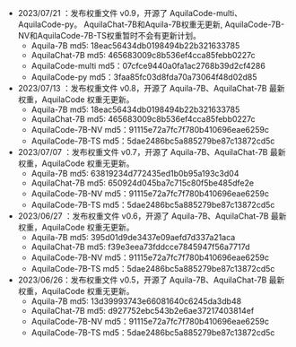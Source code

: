 - 2023/07/21 ：发布权重文件 v0.9，开源了 AquilaCode-multi、AquilaCode-py。 AquilaChat-7B和Aquila-7B权重无更新, AquilaCode-7B-NV和AquilaCode-7B-TS权重暂时不会有更新计划。
  - Aquila-7B md5: 18eac56434db0198494b22b321633785
  - AquilaChat-7B md5: 465683009c8b536ef4cca85febb0227c
  - AquilaCode-multi md5：07cfce9440a0fa1ac2768b39d2cf4286
  - AquilaCode-py md5：3faa85fc03d8fda70a73064f48d02d85
- 2023/07/13 ：发布权重文件 v0.8，开源了 Aquila-7B、AquilaChat-7B 最新权重，AquilaCode 权重无更新。
  - Aquila-7B  md5: 18eac56434db0198494b22b321633785
  - AquilaChat-7B md5: 465683009c8b536ef4cca85febb0227c
  - AquilaCode-7B-NV md5：91115e72a7fc7f780b410696eae6259c
  - AquilaCode-7B-TS md5：5dae2486bc5a885279be87c13872cd5c
- 2023/07/07 ：发布权重文件 v0.7，开源了 Aquila-7B、AquilaChat-7B 最新权重，AquilaCode 权重无更新。
  - Aquila-7B  md5: 63819234d772435ed1b0b95a193c3d04
  - AquilaChat-7B md5: 650924d045ba7c715c80f5be485dfe2e
  - AquilaCode-7B-NV md5：91115e72a7fc7f780b410696eae6259c
  - AquilaCode-7B-TS md5：5dae2486bc5a885279be87c13872cd5c
- 2023/06/27 ：发布权重文件 v0.6，开源了 Aquila-7B、AquilaChat-7B 最新权重，AquilaCode 权重无更新。
  - Aquila-7B  md5: 395d01d9de3437e09aefd7d337a21aca
  - AquilaChat-7B md5: f39e3eea73fddcce7845947f56a7717d
  - AquilaCode-7B-NV md5：91115e72a7fc7f780b410696eae6259c
  - AquilaCode-7B-TS md5：5dae2486bc5a885279be87c13872cd5c
- 2023/06/26：发布权重文件 v0.5，开源了 Aquila-7B、AquilaChat-7B 最新权重，AquilaCode 权重无更新。
  - Aquila-7B  md5: 13d39993743e66081640c6245da3db48
  - AquilaChat-7B md5: d927752ebc543b2e6ae37217403814ef
  - AquilaCode-7B-NV md5：91115e72a7fc7f780b410696eae6259c
  - AquilaCode-7B-TS md5：5dae2486bc5a885279be87c13872cd5c
